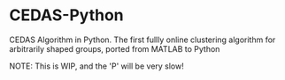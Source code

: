 # CEDAS-Python
CEDAS Algorithm in Python. The first fullly online clustering algorithm for arbitrarily shaped groups, ported from MATLAB to Python

NOTE:
This is WIP, and the 'P' will be very slow!
